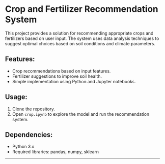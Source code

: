 # Crop and Fertilizer Recommendation System

This project provides a solution for recommending appropriate crops and fertilizers based on user input. The system uses data analysis techniques to suggest optimal choices based on soil conditions and climate parameters.

## Features:
- Crop recommendations based on input features.
- Fertilizer suggestions to improve soil health.
- Simple implementation using Python and Jupyter notebooks.

## Usage:
1. Clone the repository.
2. Open `crop.ipynb` to explore the model and run the recommendation system.

## Dependencies:
- Python 3.x
- Required libraries: pandas, numpy, sklearn

---